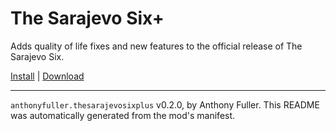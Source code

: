 # The Sarajevo Six+

Adds quality of life fixes and new features to the official release of The Sarajevo Six.

[Install](https://hitman-resources.netlify.app/smf-install-link/https://github.com/AnthonyFuller/the-sarajevo-six-plus/releases/latest/download/mod.framework.zip) | [Download](https://github.com/AnthonyFuller/the-sarajevo-six-plus/releases/latest/download/mod.framework.zip)

---

`anthonyfuller.thesarajevosixplus` v0.2.0, by Anthony Fuller. This README was automatically generated from the mod's manifest.
